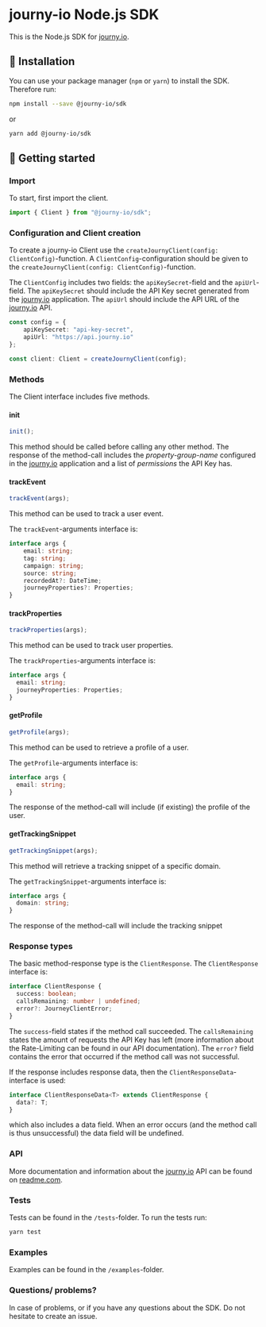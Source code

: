 # journy-io Node.js SDK

This is the Node.js SDK for [journy.io](https://journy.io).

## 💾  Installation

You can use your package manager (`npm` or `yarn`) to install the SDK. Therefore run:

```bash
npm install --save @journy-io/sdk
```
or
```bash
yarn add @journy-io/sdk
```

## 🔌 Getting started


### Import

To start, first import the client.

```typescript
import { Client } from "@journy-io/sdk";
```

### Configuration and Client creation

To create a journy-io Client use the `createJournyClient(config: ClientConfig)`-function.
A `ClientConfig`-configuration should be given to the `createJournyClient(config: ClientConfig)`-function.

The `ClientConfig` includes two fields: the `apiKeySecret`-field and the `apiUrl`-field. 
The `apiKeySecret` should include the API Key secret generated from the [journy.io](https://journy.io) application.
The `apiUrl` should include the API URL of the [journy.io](https://journy.io) API.  

```typescript
const config = {
    apiKeySecret: "api-key-secret",
    apiUrl: "https://api.journy.io"
};
```

```typescript
const client: Client = createJournyClient(config);
```

### Methods

The Client interface includes five methods.

#### init

```typescript
init();
```

This method should be called before calling any other method. 
The response of the method-call includes the *property-group-name* configured in the [journy.io](https://journy.io) application and a list of *permissions* the API Key has.


#### trackEvent

```typescript
trackEvent(args);
```

This method can be used to track a user event.

The `trackEvent`-arguments interface is:

```typescript
interface args {
    email: string;
    tag: string;
    campaign: string;
    source: string;
    recordedAt?: DateTime;
    journeyProperties?: Properties;
}
```

#### trackProperties

```typescript
trackProperties(args);
```

This method can be used to track user properties.

The `trackProperties`-arguments interface is:

```typescript
interface args {
  email: string;
  journeyProperties: Properties;
}
```

#### getProfile

```typescript
getProfile(args);
```

This method can be used to retrieve a profile of a user.

The `getProfile`-arguments interface is:

```typescript
interface args {
  email: string;
}
```

The response of the method-call will include (if existing) the profile of the user.

#### getTrackingSnippet

```typescript
getTrackingSnippet(args);
```

This method will retrieve a tracking snippet of a specific domain.

The `getTrackingSnippet`-arguments interface is:

```typescript
interface args {
  domain: string;
}
```

The response of the method-call will include the tracking snippet

### Response types

The basic method-response type is the `ClientResponse`. The `ClientResponse` interface is:

```typescript
interface ClientResponse {
  success: boolean;
  callsRemaining: number | undefined;
  error?: JourneyClientError;
}
```

The `success`-field states if the method call succeeded. The `callsRemaining` states the amount of requests the API Key has left (more information about the Rate-Limiting can be found in our API documentation). The `error?` field contains the error that occurred if the method call was not successful.

If the response includes response data, then the `ClientResponseData`-interface is used:

```typescript
interface ClientResponseData<T> extends ClientResponse {
  data?: T;
}
```

which also includes a data field. When an error occurs (and the method call is thus unsuccessful) the data field will be undefined.

### API

More documentation and information about the [journy.io](https://journy.io) API can be found on [readme.com](https://journy-io.readme.io/docs).

### Tests

Tests can be found in the `/tests`-folder. To run the tests run:

```bash
yarn test
```

### Examples

Examples can be found in the `/examples`-folder.

### Questions/ problems?

In case of problems, or if you have any questions about the SDK. Do not hesitate to create an issue.
